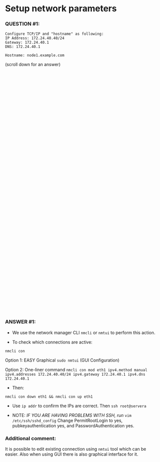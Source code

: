 # Setup network parameters
### QUESTION #1:
```
Configure TCP/IP and "hostname" as following:  
IP Address: 172.24.40.40/24 
Gateway: 172.24.40.1 
DNS: 172.24.40.1

Hostname: node1.example.com 
```

(scroll down for an answer)
<br/><br/><br/><br/><br/><br/><br/><br/><br/><br/><br/><br/><br/><br/><br/><br/><br/><br/><br/><br/><br/><br/><br/><br/>
<br/><br/><br/><br/><br/><br/><br/><br/><br/><br/><br/><br/><br/><br/><br/><br/><br/><br/><br/><br/><br/><br/><br/><br/>

### ANSWER #1:
* We use the network manager CLI ```nmcli``` or ```nmtui``` to perform this action.

* To check which connections are active:
```
nmcli con
```

Option 1: EASY Graphical
```sudo nmtui``` (GUI Configuration)   

Option 2: One-liner command
```nmcli con mod eth1 ipv4.method manual ipv4.addresses 172.24.40.40/24 ipv4.gateway 172.24.40.1 ipv4.dns 172.24.40.1```   

* Then:
```
nmcli con down eth1 && nmcli con up eth1
```
* Use ```ip addr``` to confirm the IPs are correct.  Then ```ssh root@servera``` 

* NOTE: *IF YOU ARE HAVING PROBLEMS WITH SSH, run* ```vim /etc/ssh/sshd_config``` Change PermitRootLogin to yes, pubkeyauthentication yes, and PasswordAuthentication yes. 


  
### Additional comment:
It is possible to edit existing connection using ```nmtui``` tool which can be easier. 
Also when using GUI there is also graphical interface for it.
